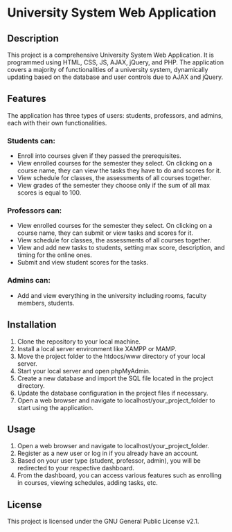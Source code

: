 # University System Web Application

## Description
This project is a comprehensive University System Web Application. It is programmed using HTML, CSS, JS, AJAX, jQuery, and PHP. The application covers a majority of functionalities of a university system, dynamically updating based on the database and user controls due to AJAX and jQuery.

## Features
The application has three types of users: students, professors, and admins, each with their own functionalities.

### Students can:
- Enroll into courses given if they passed the prerequisites.
- View enrolled courses for the semester they select. On clicking on a course name, they can view the tasks they have to do and scores for it.
- View schedule for classes, the assessments of all courses together.
- View grades of the semester they choose only if the sum of all max scores is equal to 100.

### Professors can:
- View enrolled courses for the semester they select. On clicking on a course name, they can submit or view tasks and scores for it.
- View schedule for classes, the assessments of all courses together.
- View and add new tasks to students, setting max score, description, and timing for the online ones.
- Submit and view student scores for the tasks.

### Admins can:
- Add and view everything in the university including rooms, faculty members, students.

## Installation
1. Clone the repository to your local machine.
2. Install a local server environment like XAMPP or MAMP.
3. Move the project folder to the htdocs/www directory of your local server.
4. Start your local server and open phpMyAdmin.
5. Create a new database and import the SQL file located in the project directory.
6. Update the database configuration in the project files if necessary.
7. Open a web browser and navigate to localhost/your_project_folder to start using the application.

## Usage
1. Open a web browser and navigate to localhost/your_project_folder.
2. Register as a new user or log in if you already have an account.
3. Based on your user type (student, professor, admin), you will be redirected to your respective dashboard.
4. From the dashboard, you can access various features such as enrolling in courses, viewing schedules, adding tasks, etc.


## License
This project is licensed under the GNU General Public License v2.1.
